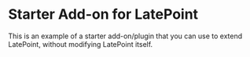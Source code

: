 # Starter Add-on for LatePoint

This is an example of a starter add-on/plugin that you can use to extend LatePoint, without modifying LatePoint itself.
